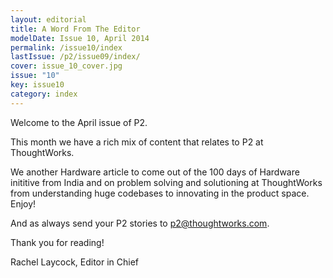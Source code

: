 ```yaml
---
layout: editorial
title: A Word From The Editor
modelDate: Issue 10, April 2014
permalink: /issue10/index
lastIssue: /p2/issue09/index/
cover: issue_10_cover.jpg
issue: "10"
key: issue10
category: index
---
```

Welcome to the April issue of P2. 

This month we have a rich mix of content that relates to P2 at ThoughtWorks.

We another Hardware article to come out of the 100 days of Hardware inititive from India and on problem solving and solutioning at ThoughtWorks from understanding huge codebases to innovating in the product space. Enjoy!

And as always send your P2 stories to p2@thoughtworks.com. 

Thank you for reading!

Rachel Laycock, Editor in Chief